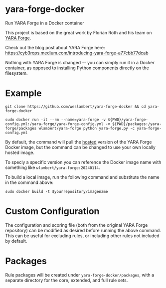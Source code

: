 # yara-forge-docker
Run YARA Forge in a Docker container

This project is based on the great work by Florian Roth and his team on [YARA Forge](https://github.com/yarahq/yara-forge). 

Check out the blog post about YARA Forge here: https://cyb3rops.medium.com/introducing-yara-forge-a77cbb77dcab

Nothing with YARA Forge is changed -- you can simply run it in a Docker container, as opposed to installing Python components directly on the filesystem.

# Example
```
git clone https://github.com/weslambert/yara-forge-docker && cd yara-forge-docker

sudo docker run -it --rm --name=yara-forge -v ${PWD}/yara-forge-config.yml:/yara-forge/yara-forge-config.yml -v ${PWD}/packages:/yara-forge/packages wlambert/yara-forge python yara-forge.py -c yara-forge-config.yml
```

By default, the command will pull the [hosted](https://hub.docker.com/r/wlambert/yara-forge) version of the YARA Forge Docker image, but the command can be changed to use your own locally hosted image.

To speciy a specific version you can reference the Docker image name with something like `wlambert/yara-forge:20240114`.

To build a local image, run the following command and substitute the name in the command above:

`sudo docker build -t $yourrepository/imagename`

# Custom Configuration
The configuration and scoring file (both from the original YARA Forge repository) can be modified as desired before running the above command. This can be useful for excluding rules, or including other rules not included by default.

# Packages
Rule packages will be created under `yara-forge-docker/packages`, with a separate directory for the core, extended, and full rule sets.
